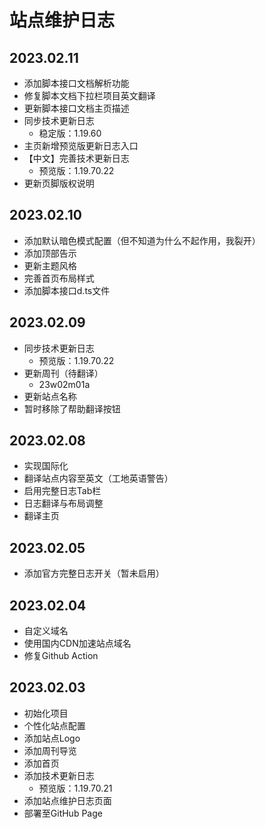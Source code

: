# 站点维护日志

## 2023.02.11
- 添加脚本接口文档解析功能
- 修复脚本文档下拉栏项目英文翻译
- 更新脚本接口文档主页描述
- 同步技术更新日志
  - 稳定版：1.19.60
- 主页新增预览版更新日志入口
- 【中文】完善技术更新日志
  - 预览版：1.19.70.22
- 更新页脚版权说明

## 2023.02.10
- 添加默认暗色模式配置（但不知道为什么不起作用，我裂开）
- 添加顶部告示
- 更新主题风格
- 完善首页布局样式
- 添加脚本接口d.ts文件

## 2023.02.09
- 同步技术更新日志
  - 预览版：1.19.70.22
- 更新周刊（待翻译）
  - 23w02m01a
- 更新站点名称
- 暂时移除了帮助翻译按钮

## 2023.02.08
- 实现国际化
- 翻译站点内容至英文（工地英语警告）
- 启用完整日志Tab栏
- 日志翻译与布局调整
- 翻译主页

## 2023.02.05
- 添加官方完整日志开关（暂未启用）

## 2023.02.04
- 自定义域名
- 使用国内CDN加速站点域名
- 修复Github Action

## 2023.02.03
- 初始化项目
- 个性化站点配置
- 添加站点Logo
- 添加周刊导览
- 添加首页
- 添加技术更新日志
  - 预览版：1.19.70.21
- 添加站点维护日志页面
- 部署至GitHub Page